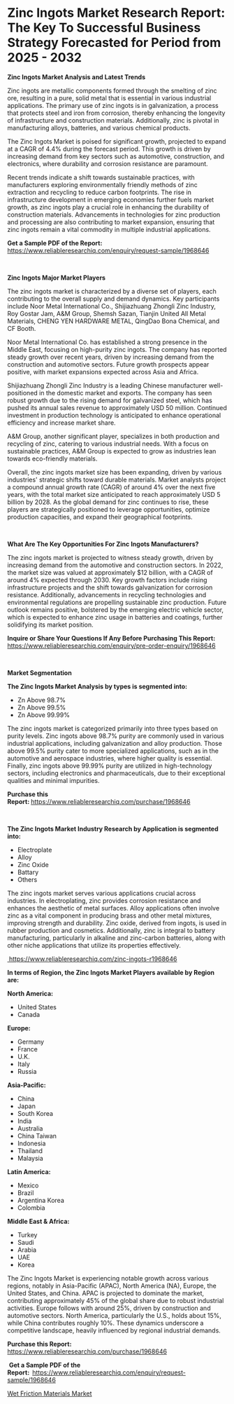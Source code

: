 <p><h1>Zinc Ingots Market Research Report: The Key To Successful Business Strategy Forecasted for Period from 2025 - 2032</h1></p><p><strong>Zinc Ingots Market Analysis and Latest Trends</strong></p>
<p><p>Zinc ingots are metallic components formed through the smelting of zinc ore, resulting in a pure, solid metal that is essential in various industrial applications. The primary use of zinc ingots is in galvanization, a process that protects steel and iron from corrosion, thereby enhancing the longevity of infrastructure and construction materials. Additionally, zinc is pivotal in manufacturing alloys, batteries, and various chemical products.</p><p>The Zinc Ingots Market is poised for significant growth, projected to expand at a CAGR of 4.4% during the forecast period. This growth is driven by increasing demand from key sectors such as automotive, construction, and electronics, where durability and corrosion resistance are paramount. </p><p>Recent trends indicate a shift towards sustainable practices, with manufacturers exploring environmentally friendly methods of zinc extraction and recycling to reduce carbon footprints. The rise in infrastructure development in emerging economies further fuels market growth, as zinc ingots play a crucial role in enhancing the durability of construction materials. Advancements in technologies for zinc production and processing are also contributing to market expansion, ensuring that zinc ingots remain a vital commodity in multiple industrial applications.</p></p>
<p><strong>Get a Sample PDF of the Report:&nbsp;</strong> <a href="https://www.reliableresearchiq.com/enquiry/request-sample/1968646?utm_campaign=3308&utm_medium=2&utm_source=Github&utm_content=ia&utm_term=01042025&utm_id=zinc-ingots">https://www.reliableresearchiq.com/enquiry/request-sample/1968646</a></p>
<p>&nbsp;</p>
<p><strong>Zinc Ingots Major Market Players</strong></p>
<p><p>The zinc ingots market is characterized by a diverse set of players, each contributing to the overall supply and demand dynamics. Key participants include Noor Metal International Co., Shijiazhuang Zhongli Zinc Industry, Roy Gostar Jam, A&M Group, Shemsh Sazan, Tianjin United All Metal Materials, CHENG YEN HARDWARE METAL, QingDao Bona Chemical, and CF Booth.</p><p>Noor Metal International Co. has established a strong presence in the Middle East, focusing on high-purity zinc ingots. The company has reported steady growth over recent years, driven by increasing demand from the construction and automotive sectors. Future growth prospects appear positive, with market expansions expected across Asia and Africa.</p><p>Shijiazhuang Zhongli Zinc Industry is a leading Chinese manufacturer well-positioned in the domestic market and exports. The company has seen robust growth due to the rising demand for galvanized steel, which has pushed its annual sales revenue to approximately USD 50 million. Continued investment in production technology is anticipated to enhance operational efficiency and increase market share.</p><p>A&M Group, another significant player, specializes in both production and recycling of zinc, catering to various industrial needs. With a focus on sustainable practices, A&M Group is expected to grow as industries lean towards eco-friendly materials.</p><p>Overall, the zinc ingots market size has been expanding, driven by various industries' strategic shifts toward durable materials. Market analysts project a compound annual growth rate (CAGR) of around 4% over the next five years, with the total market size anticipated to reach approximately USD 5 billion by 2028. As the global demand for zinc continues to rise, these players are strategically positioned to leverage opportunities, optimize production capacities, and expand their geographical footprints.</p></p>
<p>&nbsp;</p>
<p><strong>What Are The Key Opportunities For Zinc Ingots Manufacturers?</strong></p>
<p><p>The zinc ingots market is projected to witness steady growth, driven by increasing demand from the automotive and construction sectors. In 2022, the market size was valued at approximately $12 billion, with a CAGR of around 4% expected through 2030. Key growth factors include rising infrastructure projects and the shift towards galvanization for corrosion resistance. Additionally, advancements in recycling technologies and environmental regulations are propelling sustainable zinc production. Future outlook remains positive, bolstered by the emerging electric vehicle sector, which is expected to enhance zinc usage in batteries and coatings, further solidifying its market position.</p></p>
<p><strong>Inquire or Share Your Questions If Any Before Purchasing This Report:</strong> <a href="https://www.reliableresearchiq.com/enquiry/pre-order-enquiry/1968646?utm_campaign=3308&utm_medium=2&utm_source=Github&utm_content=ia&utm_term=01042025&utm_id=zinc-ingots">https://www.reliableresearchiq.com/enquiry/pre-order-enquiry/1968646</a></p>
<p>&nbsp;</p>
<p><strong>Market Segmentation</strong></p>
<p><strong>The Zinc Ingots Market Analysis by types is segmented into:</strong></p>
<p><ul><li>Zn Above 98.7%</li><li>Zn Above 99.5%</li><li>Zn Above 99.99%</li></ul></p>
<p><p>The zinc ingots market is categorized primarily into three types based on purity levels. Zinc ingots above 98.7% purity are commonly used in various industrial applications, including galvanization and alloy production. Those above 99.5% purity cater to more specialized applications, such as in the automotive and aerospace industries, where higher quality is essential. Finally, zinc ingots above 99.99% purity are utilized in high-technology sectors, including electronics and pharmaceuticals, due to their exceptional qualities and minimal impurities.</p></p>
<p><strong>Purchase this Report:&nbsp;</strong><a href="https://www.reliableresearchiq.com/purchase/1968646?utm_campaign=3308&utm_medium=2&utm_source=Github&utm_content=ia&utm_term=01042025&utm_id=zinc-ingots">https://www.reliableresearchiq.com/purchase/1968646</a></p>
<p>&nbsp;</p>
<p><strong>The Zinc Ingots Market Industry Research by Application is segmented into:</strong></p>
<p><ul><li>Electroplate</li><li>Alloy</li><li>Zinc Oxide</li><li>Battary</li><li>Others</li></ul></p>
<p><p>The zinc ingots market serves various applications crucial across industries. In electroplating, zinc provides corrosion resistance and enhances the aesthetic of metal surfaces. Alloy applications often involve zinc as a vital component in producing brass and other metal mixtures, improving strength and durability. Zinc oxide, derived from ingots, is used in rubber production and cosmetics. Additionally, zinc is integral to battery manufacturing, particularly in alkaline and zinc-carbon batteries, along with other niche applications that utilize its properties effectively.</p></p>
<p><a href="https://www.reliableresearchiq.com/zinc-ingots-r1968646?utm_campaign=3308&utm_medium=2&utm_source=Github&utm_content=ia&utm_term=01042025&utm_id=zinc-ingots">&nbsp;https://www.reliableresearchiq.com/zinc-ingots-r1968646</a></p>
<p><strong>In terms of Region, the Zinc Ingots Market Players available by Region are:</strong></p>
<p>
    <p> <strong> North America: </strong>
        <ul>
            <li>United States</li>
            <li>Canada</li>
        </ul>
        </p> 
    <p> <strong> Europe: </strong>
        <ul>
            <li>Germany</li>
            <li>France</li>
            <li>U.K.</li>
            <li>Italy</li>
            <li>Russia</li>
        </ul>
        </p> 
    <p> <strong> Asia-Pacific: </strong>
        <ul>
            <li>China</li>
            <li>Japan</li>
            <li>South Korea</li>
            <li>India</li>
            <li>Australia</li>
            <li>China Taiwan</li>
            <li>Indonesia</li>
            <li>Thailand</li>
            <li>Malaysia</li>
        </ul>
        </p> 
    <p> <strong> Latin America: </strong>
        <ul>
            <li>Mexico</li>
            <li>Brazil</li>
            <li>Argentina Korea</li>
            <li>Colombia</li>
        </ul>
        </p> 
    <p> <strong> Middle East & Africa: </strong>
        <ul>
            <li>Turkey</li>
            <li>Saudi</li>
            <li>Arabia</li>
            <li>UAE</li>
            <li>Korea</li>
        </ul>
    </p>
    </p>
<p><p>The Zinc Ingots Market is experiencing notable growth across various regions, notably in Asia-Pacific (APAC), North America (NA), Europe, the United States, and China. APAC is projected to dominate the market, contributing approximately 45% of the global share due to robust industrial activities. Europe follows with around 25%, driven by construction and automotive sectors. North America, particularly the U.S., holds about 15%, while China contributes roughly 10%. These dynamics underscore a competitive landscape, heavily influenced by regional industrial demands.</p></p>
<p><strong>Purchase this Report: </strong><a href="https://www.reliableresearchiq.com/purchase/1968646?utm_campaign=3308&utm_medium=2&utm_source=Github&utm_content=ia&utm_term=01042025&utm_id=zinc-ingots">https://www.reliableresearchiq.com/purchase/1968646</a></p>
<p>&nbsp;<strong>Get a Sample PDF of the Report:&nbsp;&nbsp;</strong><a href="https://www.reliableresearchiq.com/enquiry/request-sample/1968646?utm_campaign=3308&utm_medium=2&utm_source=Github&utm_content=ia&utm_term=01042025&utm_id=zinc-ingots">https://www.reliableresearchiq.com/enquiry/request-sample/1968646</a></p>
<p><strong></strong></p>
<p><p><a href="https://github.com/wynonachirei9/Market-Research-Report-List-1/blob/main/wet-friction-materials-market.md?utm_campaign=3308&utm_medium=2&utm_source=Github&utm_content=ia&utm_term=01042025&utm_id=zinc-ingots">Wet Friction Materials Market</a></p></p>